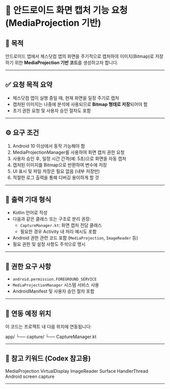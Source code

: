 # 📸 안드로이드 화면 캡처 기능 요청 (MediaProjection 기반)

## 🎯 목적
안드로이드 앱에서 체스닷컴 앱의 화면을 주기적으로 캡처하여 이미지(Bitmap)로 저장하기 위한 **MediaProjection 기반 코드**를 생성하고자 합니다.

---

## ✅ 요청 목적 요약

- 체스닷컴 앱이 실행 중일 때, 현재 화면을 일정 주기로 캡처
- 캡처된 이미지는 나중에 분석에 사용되므로 **Bitmap 형태로 저장**되어야 함
- 초기 권한 요청 및 사용자 승인 절차도 포함

---

## ⚙️ 요구 조건

1. Android 10 이상에서 동작 가능해야 함
2. MediaProjectionManager를 사용하여 화면 캡처 권한 요청
3. 사용자 승인 후, 일정 시간 간격(예: 5초)으로 화면을 자동 캡처
4. 캡처된 이미지를 Bitmap으로 반환하여 변수에 저장
5. UI 표시 및 파일 저장은 필요 없음 (내부 저장만)
6. 적절한 로그 출력을 통해 디버깅 용이하게 할 것

---

## 🧩 출력 기대 형식

- Kotlin 언어로 작성
- 다음과 같은 클래스 또는 구조로 분리 권장:
  - `CaptureManager.kt`: 화면 캡처 전담 클래스
  - 필요한 경우 Activity 내 처리 예시도 포함
- Android 권한 관련 코드 포함 (`MediaProjection`, `ImageReader` 등)
- 필요 권한 및 설정 사항도 주석으로 명시

---

## 🔐 권한 요구 사항

- `android.permission.FOREGROUND_SERVICE`
- `MediaProjectionManager` 시스템 서비스 사용
- AndroidManifest 및 사용자 승인 절차 포함

---

## 📁 연동 예정 위치

이 코드는 프로젝트 내 다음 위치에 연동됩니다:

app/
└── capture/
└── CaptureManager.kt

---

## 📎 참고 키워드 (Codex 참고용)

MediaProjection
VirtualDisplay
ImageReader
Surface
HandlerThread
Android screen capture

---
